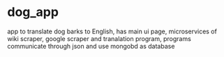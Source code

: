 # dog_app
app to translate dog barks to English, has main ui page, microservices of wiki scraper, google scraper and 
tranalation program, programs communicate through json and use mongobd as database
